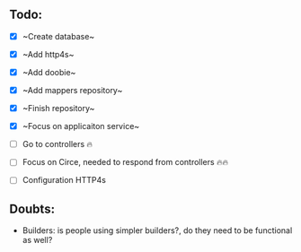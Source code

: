 ## Todo:

- [x] ~Create database~
- [x] ~Add http4s~
- [x] ~Add doobie~
- [x] ~Add mappers repository~
- [x] ~Finish repository~
- [x] ~Focus on applicaiton service~
- [ ] Go to controllers :fire:
- [ ] Focus on Circe, needed to respond from controllers :fire::fire:
- [ ] Configuration HTTP4s



## Doubts:

- Builders: is people using simpler builders?, do they need to be functional as well?
